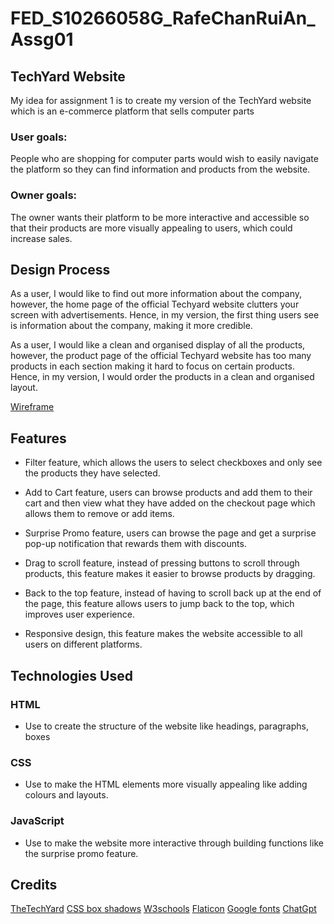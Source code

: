 # FED_S10266058G_RafeChanRuiAn_Assg01
## TechYard Website
My idea for assignment 1 is to create my version of the TechYard website which is an e-commerce platform that sells computer parts

### User goals:
People who are shopping for computer parts would wish to easily navigate the platform so they can find information and products from the website.

### Owner goals: 
The owner wants their platform to be more interactive and accessible so that their products are more visually appealing to users, which could increase sales.

## Design Process
As a user, I would like to find out more information about the company, however, the home page of the official Techyard website clutters your screen with advertisements. Hence, in my version, the first thing users see is information about the company, making it more credible.

As a user, I would like a clean and organised display of all the products, however, the product page of the official Techyard website has too many products in each section making it hard to focus on certain products. Hence, in my version, I would order the products in a clean and organised layout.

[Wireframe](https://www.figma.com/design/e0RM4uiwLESp9hd00fK2KP/FED_ASST1_S10266058G?node-id=0-1&t=RmmWGq37jwmZYFxn-1)
## Features
- Filter feature, which allows the users to select checkboxes and only see the products they have selected.

- Add to Cart feature, users can browse products and add them to their cart and then view what they have added on the checkout page which allows them to remove or add items.

- Surprise Promo feature, users can browse the page and get a surprise pop-up notification that rewards them with discounts.

- Drag to scroll feature, instead of pressing buttons to scroll through products, this feature makes it easier to browse products by dragging.

- Back to the top feature, instead of having to scroll back up at the end of the page, this feature allows users to jump back to the top, which improves user experience.

- Responsive design, this feature makes the website accessible to all users on different platforms.

## Technologies Used

### HTML
- Use to create the structure of the website like headings, paragraphs, boxes
### CSS
- Use to make the HTML elements more visually appealing like adding colours and layouts.
### JavaScript
- Use to make the website more interactive through building functions like the surprise promo feature.

## Credits
[TheTechYard](https://thetechyard.com/)
[CSS box shadows](https://getcssscan.com/css-box-shadow-examples)
[W3schools](https://www.w3schools.com/howto/howto_js_scroll_to_top.asp)
[Flaticon](https://www.flaticon.com/free-icons/)
[Google fonts](https://fonts.google.com/)
[ChatGpt](https://chatgpt.com/)
